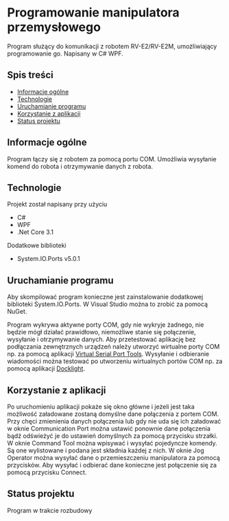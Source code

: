 
# Programowanie manipulatora przemysłowego
Program służący do komunikacji z robotem RV-E2/RV-E2M, umożliwiający programowanie go. Napisany w C# WPF.

## Spis treści
- [Informacje ogólne](#informacje-ogólne)
- [Technologie](#technologie)
- [Uruchamianie programu](#uruchamianie-programu)
- [Korzystanie z aplikacji](#korzystanie-z-aplikacji)
- [Status projektu](#status-projektu)

## Informacje ogólne
Program łączy się z robotem za pomocą portu COM. Umożliwia wysyłanie komend do robota i otrzymywanie danych z robota.

## Technologie
Projekt został napisany przy użyciu
- C#
- WPF
- .Net Core 3.1

Dodatkowe biblioteki
- System.IO.Ports v5.0.1

## Uruchamianie programu
Aby skompilować program konieczne jest zainstalowanie dodatkowej biblioteki System.IO.Ports. W Visual Studio można to zrobić za pomocą NuGet.  

Program wykrywa aktywne porty COM, gdy nie wykryje żadnego, nie będzie mógł działać prawidłowo, niemożliwe stanie się połączenie, wysyłanie i otrzymywanie danych. Aby przetestować aplikację bez podłączania zewnętrznych urządzeń należy utworzyć wirtualne porty COM np. za pomocą aplikacji [Virtual Serial Port Tools](https://freevirtualserialports.com/). Wysyłanie i odbieranie wiadomości można testować po utworzeniu wirtualnych portów COM np. za pomocą aplikacji [Docklight](https://docklight.de/). 

## Korzystanie z aplikacji
Po uruchomieniu aplikacji pokaże się okno główne i jeżeli jest taka możliwość załadowane zostaną domyślne dane połączenia z portem COM. Przy chęci zmienienia danych połączenia lub gdy nie uda się ich załadować w oknie Communication Port można ustawić ponownie dane połączenia bądź odświeżyć je do ustawień domyślnych za pomocą przycisku strzałki. W oknie Command Tool można wpisywać i wysyłać pojedyncze komendy. Są one wylistowane i podana jest składnia każdej z nich. W oknie Jog Operator można wysyłać dane o przemieszczeniu manipulatora za pomocą przycisków. Aby wysyłać i odbierać dane konieczne jest połączenie się za pomocą przycisku Connect.

## Status projektu
Program w trakcie rozbudowy

